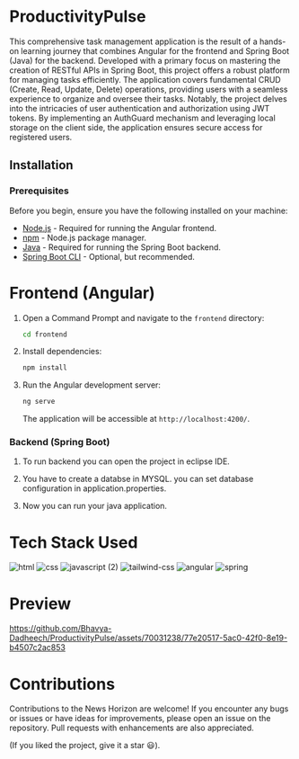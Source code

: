 # ProductivityPulse

This comprehensive task management application is the result of a hands-on learning journey that combines Angular for the frontend and Spring Boot (Java) for the backend. Developed with a primary focus on mastering the creation of RESTful APIs in Spring Boot, this project offers a robust platform for managing tasks efficiently.
The application covers fundamental CRUD (Create, Read, Update, Delete) operations, providing users with a seamless experience to organize and oversee their tasks. Notably, the project delves into the intricacies of user authentication and authorization using JWT tokens. By implementing an AuthGuard mechanism and leveraging local storage on the client side, the application ensures secure access for registered users.

## Installation

### Prerequisites

Before you begin, ensure you have the following installed on your machine:

- [Node.js](https://nodejs.org/) - Required for running the Angular frontend.
- [npm](https://www.npmjs.com/) - Node.js package manager.
- [Java](https://www.oracle.com/java/technologies/javase-downloads.html) - Required for running the Spring Boot backend.
- [Spring Boot CLI](https://docs.spring.io/spring-boot/docs/current/reference/html/getting-started-installing-spring-boot.html) - Optional, but recommended.
 
# Frontend (Angular)

1. Open a Command Prompt and navigate to the `frontend` directory:

    ```bash
    cd frontend
    ```

2. Install dependencies:

    ```bash
    npm install
    ```

3. Run the Angular development server:

    ```bash
    ng serve
    ```

   The application will be accessible at `http://localhost:4200/`.

### Backend (Spring Boot)

1. To run backend you can open the project in eclipse IDE.

2. You have to create a databse in MYSQL. you can set database configuration in application.properties.

3. Now you can run your java application.

# Tech Stack Used

![html](https://github.com/Bhavya-Dadheech/ProductivityPulse/assets/70031238/6721182c-7126-405a-9f85-a5a5eda78554)
![css](https://github.com/Bhavya-Dadheech/ProductivityPulse/assets/70031238/490412c6-4605-477c-af12-7cbe64ce6c81)
![javascript (2)](https://github.com/Bhavya-Dadheech/ProductivityPulse/assets/70031238/a83c72bb-1dd7-4eaf-9202-4eadb584dd51)
![tailwind-css](https://github.com/Bhavya-Dadheech/ProductivityPulse/assets/70031238/237abcdf-3e02-440b-bf7d-3267cdd76f5a)
![angular](https://github.com/Bhavya-Dadheech/ProductivityPulse/assets/70031238/18654e05-e786-452a-ac0b-5ad877991300)
![spring](https://github.com/Bhavya-Dadheech/ProductivityPulse/assets/70031238/64083563-ff94-40a6-9d5d-9f75213f72ba)


# Preview

https://github.com/Bhavya-Dadheech/ProductivityPulse/assets/70031238/77e20517-5ac0-42f0-8e19-b4507c2ac853

# Contributions

Contributions to the News Horizon are welcome! If you encounter any bugs or issues or have ideas for improvements, please open an issue on the repository. Pull requests with enhancements are also appreciated.

(If you liked the project, give it a star 😃).
